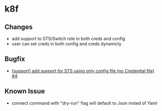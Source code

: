 # k8f 
## Changes
- add support to STS/Switch role in both creds and config
- user can set creds in both config and creds dynamicly
## Bugfix
- [[support] add support for STS using only config file (no Credential file) #4
](https://github.com/AdamRussak/k8f/issues/4)
## Known Issue
- connect command with "dry-run" flag will default to Json insted of Yaml
<!-- ## Bugfix -->
<!-- ## Braking changes -->     